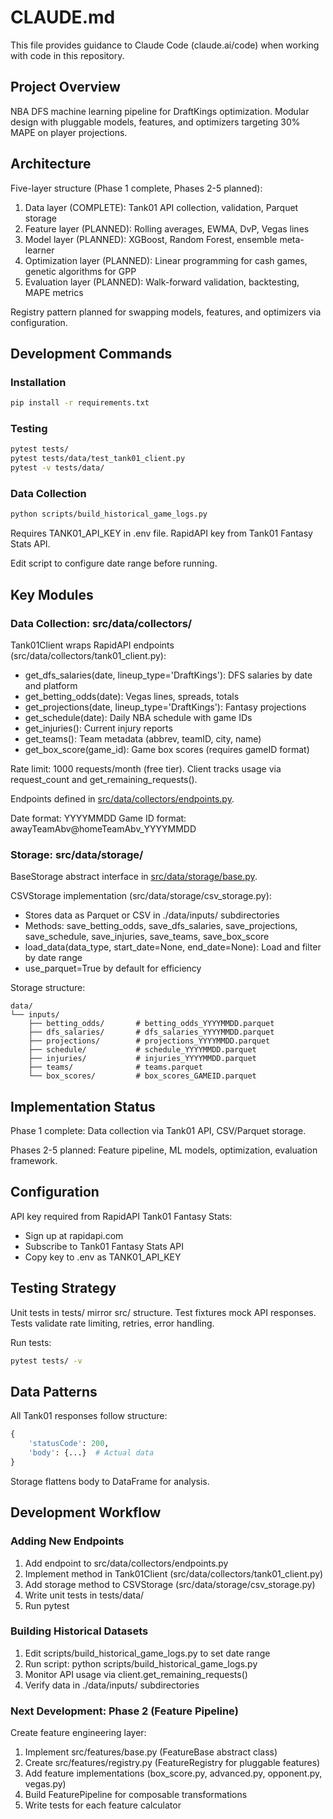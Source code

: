 # CLAUDE.md

This file provides guidance to Claude Code (claude.ai/code) when working with code in this repository.

## Project Overview

NBA DFS machine learning pipeline for DraftKings optimization. Modular design with pluggable models, features, and optimizers targeting 30% MAPE on player projections.

## Architecture

Five-layer structure (Phase 1 complete, Phases 2-5 planned):

1. Data layer (COMPLETE): Tank01 API collection, validation, Parquet storage
2. Feature layer (PLANNED): Rolling averages, EWMA, DvP, Vegas lines
3. Model layer (PLANNED): XGBoost, Random Forest, ensemble meta-learner
4. Optimization layer (PLANNED): Linear programming for cash games, genetic algorithms for GPP
5. Evaluation layer (PLANNED): Walk-forward validation, backtesting, MAPE metrics

Registry pattern planned for swapping models, features, and optimizers via configuration.

## Development Commands

### Installation
```bash
pip install -r requirements.txt
```

### Testing
```bash
pytest tests/
pytest tests/data/test_tank01_client.py
pytest -v tests/data/
```

### Data Collection
```bash
python scripts/build_historical_game_logs.py
```

Requires TANK01_API_KEY in .env file. RapidAPI key from Tank01 Fantasy Stats API.

Edit script to configure date range before running.

## Key Modules

### Data Collection: src/data/collectors/

Tank01Client wraps RapidAPI endpoints (src/data/collectors/tank01_client.py):
- get_dfs_salaries(date, lineup_type='DraftKings'): DFS salaries by date and platform
- get_betting_odds(date): Vegas lines, spreads, totals
- get_projections(date, lineup_type='DraftKings'): Fantasy projections
- get_schedule(date): Daily NBA schedule with game IDs
- get_injuries(): Current injury reports
- get_teams(): Team metadata (abbrev, teamID, city, name)
- get_box_score(game_id): Game box scores (requires gameID format)

Rate limit: 1000 requests/month (free tier). Client tracks usage via request_count and get_remaining_requests().

Endpoints defined in [src/data/collectors/endpoints.py](src/data/collectors/endpoints.py).

Date format: YYYYMMDD
Game ID format: awayTeamAbv@homeTeamAbv_YYYYMMDD

### Storage: src/data/storage/

BaseStorage abstract interface in [src/data/storage/base.py](src/data/storage/base.py).

CSVStorage implementation (src/data/storage/csv_storage.py):
- Stores data as Parquet or CSV in ./data/inputs/ subdirectories
- Methods: save_betting_odds, save_dfs_salaries, save_projections, save_schedule, save_injuries, save_teams, save_box_score
- load_data(data_type, start_date=None, end_date=None): Load and filter by date range
- use_parquet=True by default for efficiency

Storage structure:
```
data/
└── inputs/
    ├── betting_odds/       # betting_odds_YYYYMMDD.parquet
    ├── dfs_salaries/       # dfs_salaries_YYYYMMDD.parquet
    ├── projections/        # projections_YYYYMMDD.parquet
    ├── schedule/           # schedule_YYYYMMDD.parquet
    ├── injuries/           # injuries_YYYYMMDD.parquet
    ├── teams/              # teams.parquet
    └── box_scores/         # box_scores_GAMEID.parquet
```


## Implementation Status

Phase 1 complete: Data collection via Tank01 API, CSV/Parquet storage.

Phases 2-5 planned: Feature pipeline, ML models, optimization, evaluation framework.

## Configuration

API key required from RapidAPI Tank01 Fantasy Stats:
- Sign up at rapidapi.com
- Subscribe to Tank01 Fantasy Stats API
- Copy key to .env as TANK01_API_KEY

## Testing Strategy

Unit tests in tests/ mirror src/ structure.
Test fixtures mock API responses.
Tests validate rate limiting, retries, error handling.

Run tests:
```bash
pytest tests/ -v
```

## Data Patterns

All Tank01 responses follow structure:
```python
{
    'statusCode': 200,
    'body': {...}  # Actual data
}
```

Storage flattens body to DataFrame for analysis.

## Development Workflow

### Adding New Endpoints

1. Add endpoint to src/data/collectors/endpoints.py
2. Implement method in Tank01Client (src/data/collectors/tank01_client.py)
3. Add storage method to CSVStorage (src/data/storage/csv_storage.py)
4. Write unit tests in tests/data/
5. Run pytest

### Building Historical Datasets

1. Edit scripts/build_historical_game_logs.py to set date range
2. Run script: python scripts/build_historical_game_logs.py
3. Monitor API usage via client.get_remaining_requests()
4. Verify data in ./data/inputs/ subdirectories

### Next Development: Phase 2 (Feature Pipeline)

Create feature engineering layer:
1. Implement src/features/base.py (FeatureBase abstract class)
2. Create src/features/registry.py (FeatureRegistry for pluggable features)
3. Add feature implementations (box_score.py, advanced.py, opponent.py, vegas.py)
4. Build FeaturePipeline for composable transformations
5. Write tests for each feature calculator
